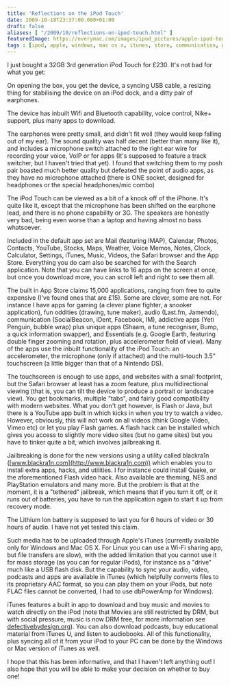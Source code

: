 ```yaml
---
title: 'Reflections on the iPod Touch'
date: 2009-10-18T23:37:00.000+01:00
draft: false
aliases: [ "/2009/10/reflections-on-ipod-touch.html" ]
featuredImage: https://everymac.com/images/ipod_pictures/apple-ipod-touch-3g.jpg
tags : [ipod, apple, windows, mac os x, itunes, store, communication, games, app, touch]
---
```


I just bought a 32GB 3rd generation iPod Touch for £230. It's not bad for what you get:  
  
On opening the box, you get the device, a syncing USB cable, a resizing thing for stabilising the device on an iPod dock, and a ditty pair of earphones.  
  
The device has inbuilt Wifi and Bluetooth capability, voice control, Nike+ support, plus many apps to download.  
  
The earphones were pretty small, and didn't fit well (they would keep falling out of my ear). The sound quality was half decent (better than many like it), and includes a microphone switch attached to the right ear wire for recording your voice, VoIP or for apps (It's supposed to feature a track switcher, but I haven't tried that yet). I found that switching them to my posh pair boasted much better quality but defeated the point of audio apps, as they have no microphone attached (there is ONE socket, designed for headphones or the special headphones/mic combo)  
  
The iPod Touch can be viewed as a bit of a knock off of the iPhone. It's quite like it, except that the microphone has been shifted on the earphone lead, and there is no phone capability or 3G. The speakers are honestly very bad, being even worse than a laptop and having almost no bass whatsoever.  
  
Included in the default app set are Mail (featuring IMAP), Calendar, Photos, Contacts, YouTube, Stocks, Maps, Weather, Voice Memos, Notes, Clock, Calculator, Settings, iTunes, Music, Videos, the Safari browser and the App Store. Everything you do cam also be searched for with the Search application. Note that you can have links to 16 apps on the screen at once, but once you download more, you can scroll left and right to see them all.  
  
The built in App Store claims 15,000 applications, ranging from free to quite expensive (I've found ones that are £15). Some are clever, some are not. For instance I have apps for gaming (a clever plane fighter, a snooker application), fun oddities (drawing, tune maker), audio (Last.fm, Jamendo), communication (SocialBeacon, iDent, Facebook, IM), addictive apps (Yeti Penguin, bubble wrap) plus unique apps (Shaam, a tune recogniser, Bump, a quick information swapper), and Essentials (e.g. Google Earth, featuring double finger zooming and rotation, plus accelerometer field of view). Many of the apps use the inbuilt functionality of the iPod Touch: an accelerometer, the microphone (only if attached) and the multi-touch 3.5" touchscreen (a little bigger than that of a Nintendo DS).  
  
The touchscreen is enough to use apps, and websites with a small footprint, but the Safari browser at least has a zoom feature, plus multidirectional viewing (that is, you can tilt the device to produce a portrait or landscape view). You get bookmarks, multiple "tabs", and fairly good compatibility with modern websites. What you don't get however, is Flash or Java, but there is a YouTube app built in which kicks in when you try to watch a video. However, obviously, this will not work on all videos (think Google Video, Vimeo etc) or let you play Flash games. A flash hack can be installed which gives you access to slightly more video sites (but no game sites) but you have to tinker quite a bit, which involves jailbreaking it.  
  
Jailbreaking is done for the new versions using a utility called blackra1n ([www.blackra1n.com](http://www.blackra1n.com)) which enables you to install extra apps, hacks, and utilities. I for instance could install Quake, or the aforementioned Flash video hack. Also available are theming, NES and PlayStation emulators and many more. But the problem is that at the moment, it is a "tethered" jailbreak, which means that if you turn it off, or it runs out of batteries, you have to run the application again to start it up from recovery mode.  
  
The Lithium Ion battery is supposed to last you for 6 hours of video or 30 hours of audio. I have not yet tested this claim.  
  
Such media has to be uploaded through Apple's iTunes (currently available only for Windows and Mac OS X. For Linux you can use a Wi-Fi sharing app, but file transfers are slow), with the added limitation that you cannot use it for mass storage (as you can for regular iPods), for instance as a "drive" much like a USB flash disk. But the capability to sync your audio, video, podcasts and apps are available in iTunes (which helpfully converts files to its proprietary AAC format, so you can play them on your iPods, but note FLAC files cannot be converted, I had to use dbPowerAmp for Windows).  
  
iTunes features a built in app to download and buy music and movies to watch directly on the iPod (note that Movies are still restricted by DRM, but with social pressure, music is now DRM free, for more information see [defectivebydesign.org](http://defectivebydesign.org)). You can also download podcasts, buy educational material from iTunes U, and listen to audiobooks. All of this functionality, plus syncing all of it from your iPod to your PC can be done by the Windows or Mac version of iTunes as well.  
  
I hope that this has been informative, and that I haven't left anything out! I also hope that you will be able to make your decision on whether to buy one!